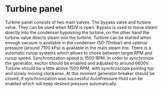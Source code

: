 # Turbine panel

Turbine panel consists of two main valves. The bypass valve and turbine valve. They can be used when MSIV is open. Bypass is used to move steam directly into the condenser bypassing the turbine, on the other hand the turbine valve directs steam into the turbine.
Turbine can be started when enough vacuum is available in the condenser (50-70mbar) and optimal pressure (around 7100 kPa) is available in the main steam line. There is a automatic runup systems which allows to chose between target RPM and runup speed. Synchronization speed is 1500 RPM.
In order to synchronize the generator, excitor should be enabled and adjusted to around 6600V. Turbine should be a little above 1500 RPM, with synchroscope pointng top and slowly moving clockwise. At this moment generator breaker should be closed. If synchronization was successful AutoPressure Hold can be enabled which will keep desired pressure automatically.
